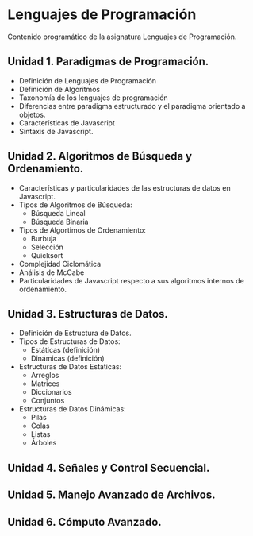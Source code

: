 # Lenguajes de Programación

Contenido programático de la asignatura Lenguajes de Programación.

## Unidad 1. Paradigmas de Programación.

- Definición de Lenguajes de Programación
- Definición de Algoritmos
- Taxonomía de los lenguajes de programación
- Diferencias entre paradigma estructurado y el paradigma orientado a objetos.
- Características de Javascript
- Sintaxis de Javascript.

## Unidad 2. Algoritmos de Búsqueda y Ordenamiento.

- Características y particularidades de las estructuras de datos en Javascript.
- Tipos de Algoritmos de Búsqueda:
  + Búsqueda Lineal
  + Búsqueda Binaria
- Tipos de Algortimos de Ordenamiento:
  + Burbuja
  + Selección
  + Quicksort
- Complejidad Ciclomática
- Análisis de McCabe
- Particularidades de Javascript respecto a sus algoritmos internos de ordenamiento.

## Unidad 3. Estructuras de Datos.

- Definición de Estructura de Datos.
- Tipos de Estructuras de Datos:
  + Estáticas (definición)
  + Dinámicas (definición)
- Estructuras de Datos Estáticas:
  + Arreglos
  + Matrices
  + Diccionarios
  + Conjuntos
- Estructuras de Datos Dinámicas:
  + Pilas
  + Colas
  + Listas
  + Árboles

## Unidad 4. Señales y Control Secuencial.
## Unidad 5. Manejo Avanzado de Archivos.
## Unidad 6. Cómputo Avanzado.
